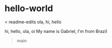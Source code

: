 # hello-world
< readme-edits
ola, hi, hello

hi, hello, ola, oi
My name is Gabriel, I'm from Brazil
> main
